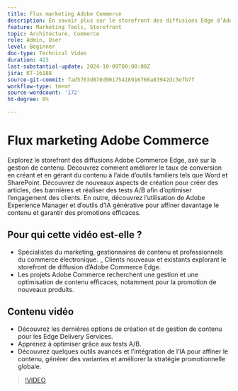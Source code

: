 ```yaml
---
title: Flux marketing Adobe Commerce
description: En savoir plus sur le storefront des diffusions Edge d’Adobe, qui présente la gestion de contenu et aide au flux marketing.
feature: Marketing Tools, Storefront
topic: Architecture, Commerce
role: Admin, User
level: Beginner
doc-type: Technical Video
duration: 423
last-substantial-update: 2024-10-09T00:00:00Z
jira: KT-16188
source-git-commit: fad5703d870d90175418916766a83942dc3e7b7f
workflow-type: tm+mt
source-wordcount: '172'
ht-degree: 0%

---
```



# Flux marketing Adobe Commerce

Explorez le storefront des diffusions Adobe Commerce Edge, axé sur la gestion de contenu. Découvrez comment améliorer le taux de conversion en créant et en gérant du contenu à l’aide d’outils familiers tels que Word et SharePoint. Découvrez de nouveaux aspects de création pour créer des articles, des bannières et réaliser des tests A/B afin d’optimiser l’engagement des clients. En outre, découvrez l’utilisation de Adobe Experience Manager et d’outils d’IA générative pour affiner davantage le contenu et garantir des promotions efficaces.

## Pour qui cette vidéo est-elle ?

- Spécialistes du marketing, gestionnaires de contenu et professionnels du commerce électronique.
_ Clients nouveaux et existants explorant le storefront de diffusion d’Adobe Commerce Edge.
- Les projets Adobe Commerce recherchent une gestion et une optimisation de contenu efficaces, notamment pour la promotion de nouveaux produits.

## Contenu vidéo

- Découvrez les dernières options de création et de gestion de contenu pour les Edge Delivery Services.
- Apprenez à optimiser grâce aux tests A/B.
- Découvrez quelques outils avancés et l’intégration de l’IA pour affiner le contenu, générer des variantes et améliorer la stratégie promotionnelle globale.

>[!VIDEO](https://video.tv.adobe.com/v/3433534?learn=on&captions=fre_fr)
